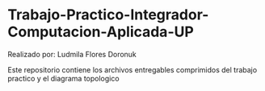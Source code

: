 # Trabajo-Practico-Integrador-Computacion-Aplicada-UP

Realizado por:
Ludmila Flores Doronuk

Este repositorio contiene los archivos entregables comprimidos del trabajo practico y el diagrama topologico
